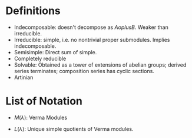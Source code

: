 # Definitions

- Indecomposable: doesn't decompose as $A oplus B$. Weaker than irreducible.
- Irreducible: simple, i.e. no nontrivial proper submodules. Implies indecomposable.
- Semisimple: Direct sum of simple.
- Completely reducible
- Solvable: Obtained as a tower of extensions of abelian groups; derived series terminates; composition series has cyclic sections.
- Artinian

# List of Notation

- $M(\lambda)$: Verma Modules

- $L(\lambda)$: Unique simple quotients of Verma modules.
